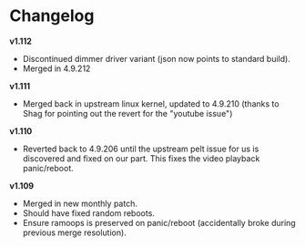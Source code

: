 # Changelog

**v1.112**

 * Discontinued dimmer driver variant (json now points to standard build).
 * Merged in 4.9.212

**v1.111**

* Merged back in upstream linux kernel, updated to 4.9.210 (thanks to Shag for pointing out the revert for the "youtube issue")

**v1.110**

* Reverted back to 4.9.206 until the upstream pelt issue for us is discovered and fixed on our part. This fixes the video playback panic/reboot.

**v1.109**

* Merged in new monthly patch.
* Should have fixed random reboots.
* Ensure ramoops is preserved on panic/reboot (accidentally broke during previous merge resolution).
